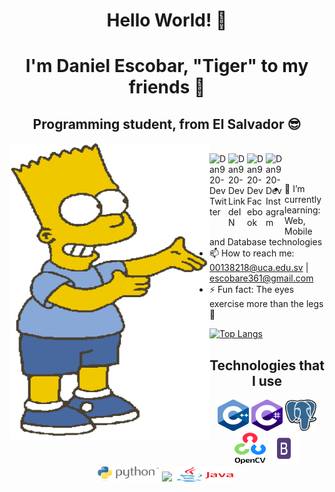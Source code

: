 <h1 align="center">Hello World! 👋</h1>
<h1 align="center">I'm Daniel Escobar, "Tiger" to my friends 🐯</h1> 
<h2 align="center">Programming student, from El Salvador 😎</h2>



<img align="left" width="320" height="475" src="./img/bart.gif">

<br/>
<a href="https://twitter.com/JDaniel_ES">
  <img align="left" alt="Dan920-Dev Twitter" width="30px" src="https://image.flaticon.com/icons/svg/2111/2111703.svg" />
</a>
<a href="https://www.linkedin.com/in/daniel-escobar-6aab861b1/">
  <img align="left" alt="Dan920-Dev LinkdeIN" width="30px" src="https://image.flaticon.com/icons/svg/2111/2111465.svg" />
</a>
<a href="https://www.facebook.com/tg.masterhack/">
  <img align="left" alt="Dan920-Dev Facebook" width="30px" src="https://image.flaticon.com/icons/svg/2111/2111342.svg" />
</a>
<a href="https://www.instagram.com/danii_esriv">
  <img align="left" alt="Dan920-Dev Instagram" width="30px" src="https://image.flaticon.com/icons/svg/2111/2111421.svg" />
</a>
<br/> <br/>

- 🌱 I’m currently learning: Web, Mobile and Database technologies
- 📫 How to reach me: 00138218@uca.edu.sv | escobare361@gmail.com
- ⚡ Fun fact: The eyes exercise more than the legs 👀 

[![Top Langs](https://github-readme-stats.vercel.app/api/top-langs/?username=Dan920-Dev&layout=compact&theme=vue-dark)](https://github.com/Dan920-Dev/github-readme-stats)

<h2 align="center">Technologies that I use</h2>

<div align="center"><img width="50" height="50" src="./img/c++.png">     <img width="50" height="50" src="./img/sharp.png">     <img width="50" height="50" src="./img/postgres.png">     <img width="50" height="50" src="./img/opncv.png">     <img width="50" height="50" src="./img/boost.png"> </div>
<div align="center"><img width="100px" height="25" src="./img/py.png">     <img width="100px" src="https://brm.io/matter-js/img/matter-js.svg">      <img width="100px" height="25" src="./img/java.png"></div>


